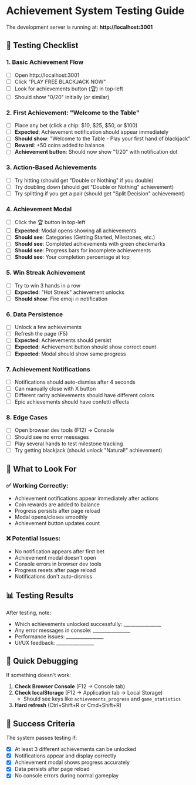 # Achievement System Testing Guide

The development server is running at: **http://localhost:3001**

## 🧪 Testing Checklist

### 1. **Basic Achievement Flow**
- [ ] Open http://localhost:3001
- [ ] Click "PLAY FREE BLACKJACK NOW" 
- [ ] Look for achievements button (🏆) in top-left
- [ ] Should show "0/20" initially (or similar)

### 2. **First Achievement: "Welcome to the Table"**
- [ ] Place any bet (click a chip: $10, $25, $50, or $100)
- [ ] **Expected**: Achievement notification should appear immediately
- [ ] **Should show**: "Welcome to the Table - Play your first hand of blackjack"
- [ ] **Reward**: +50 coins added to balance
- [ ] **Achievement button**: Should now show "1/20" with notification dot

### 3. **Action-Based Achievements**
- [ ] Try hitting (should get "Double or Nothing" if you double)
- [ ] Try doubling down (should get "Double or Nothing" achievement)  
- [ ] Try splitting if you get a pair (should get "Split Decision" achievement)

### 4. **Achievement Modal**
- [ ] Click the 🏆 button in top-left
- [ ] **Expected**: Modal opens showing all achievements
- [ ] **Should see**: Categories (Getting Started, Milestones, etc.)
- [ ] **Should see**: Completed achievements with green checkmarks
- [ ] **Should see**: Progress bars for incomplete achievements
- [ ] **Should see**: Your completion percentage at top

### 5. **Win Streak Achievement**
- [ ] Try to win 3 hands in a row
- [ ] **Expected**: "Hot Streak" achievement unlocks
- [ ] **Should show**: Fire emoji 🔥 notification

### 6. **Data Persistence**
- [ ] Unlock a few achievements
- [ ] Refresh the page (F5)
- [ ] **Expected**: Achievements should persist
- [ ] **Expected**: Achievement button should show correct count
- [ ] **Expected**: Modal should show same progress

### 7. **Achievement Notifications**
- [ ] Notifications should auto-dismiss after 4 seconds
- [ ] Can manually close with X button
- [ ] Different rarity achievements should have different colors
- [ ] Epic achievements should have confetti effects

### 8. **Edge Cases**
- [ ] Open browser dev tools (F12) → Console
- [ ] Should see no error messages
- [ ] Play several hands to test milestone tracking
- [ ] Try getting blackjack (should unlock "Natural!" achievement)

## 🐛 What to Look For

### ✅ **Working Correctly:**
- Achievement notifications appear immediately after actions
- Coin rewards are added to balance
- Progress persists after page reload
- Modal opens/closes smoothly
- Achievement button updates count

### ❌ **Potential Issues:**
- No notification appears after first bet
- Achievement modal doesn't open
- Console errors in browser dev tools
- Progress resets after page reload
- Notifications don't auto-dismiss

## 📊 **Testing Results**

After testing, note:
- Which achievements unlocked successfully: ________________
- Any error messages in console: ________________  
- Performance issues: ________________
- UI/UX feedback: ________________

## 🔧 **Quick Debugging**

If something doesn't work:

1. **Check Browser Console** (F12 → Console tab)
2. **Check localStorage** (F12 → Application tab → Local Storage)
   - Should see keys like `achievements_progress` and `game_statistics`
3. **Hard refresh** (Ctrl+Shift+R or Cmd+Shift+R)

## 🎯 **Success Criteria**

The system passes testing if:
- [x] At least 3 different achievements can be unlocked
- [x] Notifications appear and display correctly  
- [x] Achievement modal shows progress accurately
- [x] Data persists after page reload
- [x] No console errors during normal gameplay